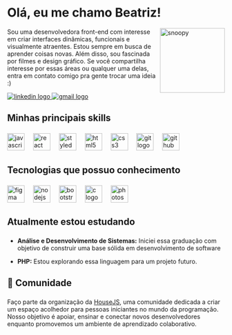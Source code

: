 
<h1 align="left">Olá, eu me chamo Beatriz!</h1>

<img src="https://github.com/beatrxzw/beatrxzw/blob/main/ezgif-2-c74634073e.gif" alt="snoopy" min-width="150px" max-width="150px" width="150px" align="right">
<p align="left">Sou uma desenvolvedora front-end com interesse em criar interfaces dinâmicas, funcionais e visualmente atraentes. Estou sempre em busca de aprender coisas novas. Além disso,  sou fascinada por filmes e design gráfico. Se você compartilha interesse por essas áreas ou qualquer uma delas, entra em contato comigo pra gente trocar uma ideia :)</p>

<div align="left">
  <a href="https://www.linkedin.com/in/beatriz-lopes-20a614208/" target="_blank">
    <img src="https://img.shields.io/badge/LinkedIn-0077B5?style=for-the-badge&logo=linkedin&logoColor=white" alt="linkedin logo"  />
  </a>
  
  </a>
  <a href="mailto:beatrizlopes.devs@gmail.com" target="_blank">
    <img src="https://img.shields.io/badge/Gmail-D14836?style=for-the-badge&logo=gmail&logoColor=white" alt="gmail logo"  />
  </a>
</div>

###

<h2 align="left">Minhas principais skills</h2>

###

<div align="left">
  <img src="https://cdn.jsdelivr.net/gh/devicons/devicon/icons/javascript/javascript-original.svg" height="40" alt="javascript logo"  />
  <img width="12" />
  <img src="https://cdn.jsdelivr.net/gh/devicons/devicon/icons/react/react-original.svg" height="40" alt="react logo"  />
  <img width="12" />
  <img src="https://skillicons.dev/icons?i=styledcomponents" height="40" alt="styledcomponents logo"  />
  <img width="12" />
  <img src="https://cdn.simpleicons.org/html5/E34F26" height="40" alt="html5 logo"  />
  <img width="12" />
  <img src="https://cdn.simpleicons.org/css3/1572B6" height="40" alt="css3 logo"  />
  <img width="12" />
  <img src="https://cdn.simpleicons.org/git/F05032" height="40" alt="git logo"  />
  <img width="12" />
  <img src="https://cdn.simpleicons.org/github/181717" height="40" alt="github logo"  />
</div>

###

<h2 align="left">Tecnologias que possuo conhecimento</h2>

###

<div align="left">
  <img src="https://cdn.jsdelivr.net/gh/devicons/devicon/icons/figma/figma-original.svg" height="40" alt="figma logo"  />
  <img width="12" />
  <img src="https://cdn.jsdelivr.net/gh/devicons/devicon/icons/nodejs/nodejs-original.svg" height="40" alt="nodejs logo"  />
  <img width="12" />
  <img src="https://cdn.jsdelivr.net/gh/devicons/devicon/icons/bootstrap/bootstrap-original.svg" height="40" alt="bootstrap logo"  />
  <img width="12" />
  <img src="https://cdn.jsdelivr.net/gh/devicons/devicon/icons/c/c-original.svg" height="40" alt="c logo"  />
  <img width="12" />
  <img src="https://cdn.jsdelivr.net/gh/devicons/devicon/icons/photoshop/photoshop-plain.svg" height="40" alt="photoshop logo"  />
</div>

###

<h2 align="left"> Atualmente estou estudando</h2>

###

- **Análise e Desenvolvimento de Sistemas:** Iniciei essa graduação com objetivo de construir uma base sólida em desenvolvimento de software


- **PHP:** Estou explorando essa linguagem para um projeto futuro.

###

<h2 align="left">💬 Comunidade</h2>

###

<p align="left">Faço parte da organização da <a href="https://www.instagram.com/comunidadehousejs/">HouseJS</a>, uma comunidade dedicada a criar um espaço acolhedor para pessoas iniciantes no mundo da programação. Nosso objetivo é apoiar, ensinar e conectar novos desenvolvedores enquanto promovemos um ambiente de aprendizado colaborativo.</p>

###
